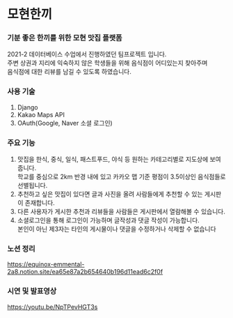 # 모현한끼


### 기분 좋은 한끼를 위한 모현 맛집 플랫폼
2021-2 데이터베이스 수업에서 진행하였던 팀프로젝트 입니다.</br>
주변 상권과 지리에 익숙하지 않은 학생들을 위해 음식점이 어디있는지 찾아주며 </br>
음식점에 대한 리뷰를 남길 수 있도록 하였습니다.</br>

### 사용 기술
1. Django
2. Kakao Maps API
3. OAuth(Google, Naver 소셜 로그인)

### 주요 기능
1. 맛집을 한식, 중식, 일식, 패스트푸드, 야식 등 원하는 카테고리별로 지도상에 보여줍니다.</br>
   학교를 중심으로 2km 반경 내에 있고 카카오 맵 기준 평점이 3.5이상인 음식점들로 선별됩니다.</br>
2. 추천하고 싶은 맛집이 있다면 글과 사진을 올려 사람들에게 추천할 수 있는 게시판이 존재합니다.</br>
3. 다른 사용자가 게시한 추천과 리뷰들을 사람들은 게시판에서 열람해볼 수 있습니다.</br>
4. 소셜로그인을 통해 로그인이 가능하며 글작성과 댓글 작성이 가능합니다.</br>
   본인이 아닌 제3자는 타인의 게시물이나 댓글을 수정하거나 삭제할 수 없습니다</br>

### 노션 정리
https://equinox-emmental-2a8.notion.site/ea65e87a2b654640b196d11ead6c2f0f

### 시연 및 발표영상
https://youtu.be/NpTPevHGT3s
